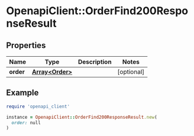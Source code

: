 # OpenapiClient::OrderFind200ResponseResult

## Properties

| Name | Type | Description | Notes |
| ---- | ---- | ----------- | ----- |
| **order** | [**Array&lt;Order&gt;**](Order.md) |  | [optional] |

## Example

```ruby
require 'openapi_client'

instance = OpenapiClient::OrderFind200ResponseResult.new(
  order: null
)
```

